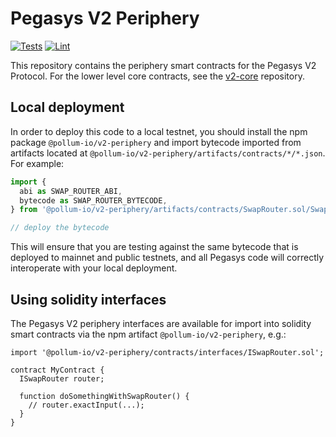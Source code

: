 # Pegasys V2 Periphery

[![Tests](https://github.com/pegasys-fi/v2-phperiphery/workflows/Tests/badge.svg)](https://github.com/pegasys-fi/v2-phperiphery/actions?query=workflow%3ATests)
[![Lint](https://github.com/pegasys-fi/v2-phperiphery/workflows/Lint/badge.svg)](https://github.com/pegasys-fi/v2-phperiphery/actions?query=workflow%3ALint)

This repository contains the periphery smart contracts for the Pegasys V2 Protocol.
For the lower level core contracts, see the [v2-core](https://github.com/pegasys-fi/v2-core)
repository.


## Local deployment

In order to deploy this code to a local testnet, you should install the npm package
`@pollum-io/v2-periphery`
and import bytecode imported from artifacts located at
`@pollum-io/v2-periphery/artifacts/contracts/*/*.json`.
For example:

```typescript
import {
  abi as SWAP_ROUTER_ABI,
  bytecode as SWAP_ROUTER_BYTECODE,
} from '@pollum-io/v2-periphery/artifacts/contracts/SwapRouter.sol/SwapRouter.json'

// deploy the bytecode
```
This will ensure that you are testing against the same bytecode that is deployed to
mainnet and public testnets, and all Pegasys code will correctly interoperate with
your local deployment.

## Using solidity interfaces

The Pegasys V2 periphery interfaces are available for import into solidity smart contracts
via the npm artifact `@pollum-io/v2-periphery`, e.g.:

```solidity
import '@pollum-io/v2-periphery/contracts/interfaces/ISwapRouter.sol';

contract MyContract {
  ISwapRouter router;

  function doSomethingWithSwapRouter() {
    // router.exactInput(...);
  }
}

```

